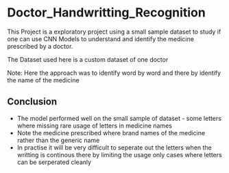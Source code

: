 
# Doctor_Handwritting_Recognition
This Project is a exploratory project using a small sample dataset to study if one can use CNN Models to understand and identify the medicine prescribed by a doctor.

The Dataset used here is a custom dataset of one doctor

Note: Here the approach was to identify word by word and there by identify the name of the medicine

## Conclusion
- The model performed well on the small sample of dataset - some letters where missing rare usage of letters in medicine names
- Note the medicine prescribed where brand names of the medicine rather than the generic name
- In practise it will be very difficult to seperate out the letters when the writting is continous there by limiting the usage only cases where letters can be serperated cleanly
